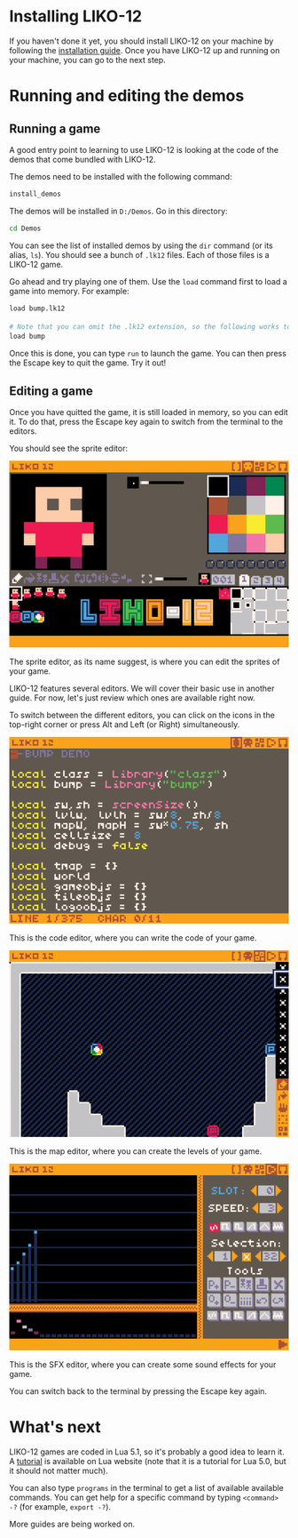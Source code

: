 # Installing LIKO-12

If you haven't done it yet, you should install LIKO-12 on your machine by
following the [installation guide](installation.md). Once you have LIKO-12 up
and running on your machine, you can go to the next step.

# Running and editing the demos

## Running a game

A good entry point to learning to use LIKO-12 is looking at the code of the
demos that come bundled with LIKO-12.

The demos need to be installed with the following command:

```bash
install_demos
```

The demos will be installed in `D:/Demos`. Go in this directory:

```bash
cd Demos
```

You can see the list of installed demos by using the `dir` command (or its
alias, `ls`). You should see a bunch of `.lk12` files. Each of those files is a
LIKO-12 game.

Go ahead and try playing one of them. Use the `load` command first to load a
game into memory. For example:

```bash
load bump.lk12

# Note that you can omit the .lk12 extension, so the following works too:
load bump
```

Once this is done, you can type `run` to launch the game. You can then press
the Escape key to quit the game. Try it out!

## Editing a game

Once you have quitted the game, it is still loaded in memory, so you can edit
it. To do that, press the Escape key again to switch from the terminal to the
editors.

You should see the sprite editor:

![sprite_editor](./images/sprite_editor.png)

The sprite editor, as its name suggest, is where you can edit the sprites of
your game.

LIKO-12 features several editors. We will cover their basic use in another
guide. For now, let's just review which ones are available right now.

To switch between the different editors, you can click on the icons in the
top-right corner or press Alt and Left (or Right) simultaneously.

![code_editor](./images/code_editor.png)

This is the code editor, where you can write the code of your game.

![map_editor](./images/map_editor.png)

This is the map editor, where you can create the levels of your game.

![sfx_editor](./images/sfx_editor.png)

This is the SFX editor, where you can create some sound effects for your game.

You can switch back to the terminal by pressing the Escape key again.

# What's next

LIKO-12 games are coded in Lua 5.1, so it's probably a good idea to learn it.
A [tutorial](https://www.lua.org/pil/contents.html) is available on Lua website
(note that it is a tutorial for Lua 5.0, but it should not matter much). 

You can also type `programs` in the terminal to get a list of available
available commands. You can get help for a specific command by typing
`<command> -?` (for example, `export -?`).

More guides are being worked on.
